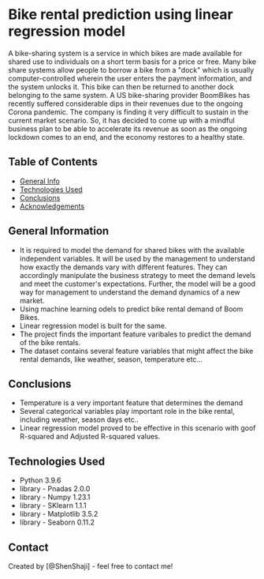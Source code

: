 # Bike rental prediction using linear regression model
A bike-sharing system is a service in which bikes are made available for shared use to individuals on a short term basis for a price or free. Many bike share systems allow people to borrow a bike from a "dock" which is usually computer-controlled wherein the user enters the payment information, and the system unlocks it. This bike can then be returned to another dock belonging to the same system.
A US bike-sharing provider BoomBikes has recently suffered considerable dips in their revenues due to the ongoing Corona pandemic. The company is finding it very difficult to sustain in the current market scenario. So, it has decided to come up with a mindful business plan to be able to accelerate its revenue as soon as the ongoing lockdown comes to an end, and the economy restores to a healthy state. 


## Table of Contents
* [General Info](#general-information)
* [Technologies Used](#technologies-used)
* [Conclusions](#conclusions)
* [Acknowledgements](#acknowledgements)

<!-- You can include any other section that is pertinent to your problem -->

## General Information
- It is required to model the demand for shared bikes with the available independent variables. It will be used by the management to understand how exactly the demands vary with different features. They can accordingly manipulate the business strategy to meet the demand levels and meet the customer's expectations. Further, the model will be a good way for management to understand the demand dynamics of a new market. 
- Using machine learning odels to predict bike rental demand of Boom Bikes.
- Linear regression model is built for the same.
- The project finds the important feature varibales to predict the demand of the bike rentals.
- The dataset contains several feature variables that might affect the bike rental demands, like weather, season, temperature etc...


<!-- You don't have to answer all the questions - just the ones relevant to your project. -->

## Conclusions
- Temperature is a very important feature that determines the demand
- Several categorical variables play important role in the bike rental, including weather, season days etc..
- Linear regression model proved to be effective in this scenario with goof R-squared and Adjusted R-squared values.

<!-- You don't have to answer all the questions - just the ones relevant to your project. -->


## Technologies Used
- Python 3.9.6
- library - Pnadas 2.0.0
- library - Numpy 1.23.1
- library - SKlearn 1.1.1
- library - Matplotlib 3.5.2
- library - Seaborn 0.11.2

<!-- As the libraries versions keep on changing, it is recommended to mention the version of library used in this project -->

## Contact
Created by [@ShenShaji] - feel free to contact me!


<!-- Optional -->
<!-- ## License -->
<!-- This project is open source and available under the [... License](). -->

<!-- You don't have to include all sections - just the one's relevant to your project -->

